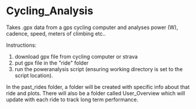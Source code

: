 # Cycling_Analysis
Takes .gpx data from a gps cycling computer and analyses power (W), cadence, speed, meters of climbing etc..


Instructions:

  1. download gpx file from cycling computer or strava
  2. put gpx file in the "ride" folder
  3. run the poweranalysis script (ensuring working directory is set to the script location).

In the past_rides folder, a folder will be created with specific info about that ride and plots. 
There will also be a folder called User_Overview which will update with each ride to track long term 
performance. 
